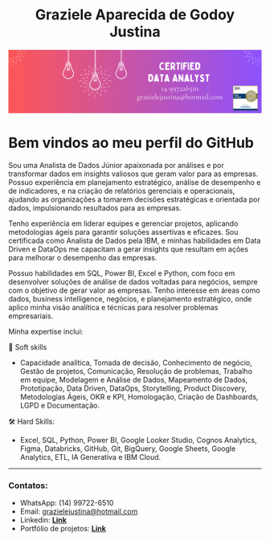 <h1 align="center">Graziele Aparecida de Godoy Justina</h1>
<p align="center">
  <img src="Data Analytics (4).png" >
</p>

# Bem vindos ao meu perfil do GitHub

Sou uma Analista de Dados Júnior apaixonada por análises e por transformar dados em insights valiosos que geram valor para as empresas. Possuo experiência em planejamento estratégico, análise de desempenho e de indicadores, e na criação de relatórios gerenciais e operacionais, ajudando as organizações a tomarem decisões estratégicas e orientada por dados, impulsionando resultados para as empresas.

Tenho experiência em liderar equipes e gerenciar projetos, aplicando metodologias ágeis para garantir soluções assertivas e eficazes. Sou certificada como Analista de Dados pela IBM, e minhas habilidades em Data Driven e DataOps me capacitam a gerar insights que resultam em ações para melhorar o desempenho das empresas.

Possuo habilidades em SQL, Power BI, Excel e Python, com foco em desenvolver soluções de análise de dados voltadas para negócios, sempre com o objetivo de gerar valor as empresas. Tenho interesse em áreas como dados, business intelligence, negócios, e planejamento estratégico, onde aplico minha visão analítica e técnicas para resolver problemas empresariais.

Minha expertise inclui:

🚀 Soft skills

- Capacidade analítica, Tomada de decisão, Conhecimento de negócio, Gestão de projetos, Comunicação, Resolução de problemas, Trabalho em equipe, Modelagem e Análise de Dados, Mapeamento de Dados, Prototipação, Data Driven, DataOps, Storytelling, Product Discovery, Metodologias Ágeis, OKR e KPI, Homologação, Criação de Dashboards, LGPD e Documentação.

🛠️ Hard Skills:

- Excel, SQL, Python, Power BI, Google Looker Studio, Cognos Analytics, Figma, Databricks, GitHub, Git, BigQuery, Google Sheets, Google Analytics, ETL, IA Generativa e IBM Cloud.

---

### Contatos:

* WhatsApp: (14) 99722-6510
* Email: grazielejustina@hotmail.com
* Linkedin: [**Link**](https://www.linkedin.com/in/grazielejustina/)
* Portfólio de projetos: [**Link**](https://github.com/grazielejustina/portfolio-de-projetos)
